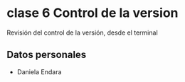 # clase 6   Control de la version
Revisión del control de la versión, desde el terminal 

## Datos personales
- Daniela Endara 
